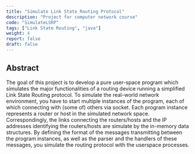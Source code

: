 ```yaml
---
title: "Simulate Link State Routing Protocol"
description: "Project for computer network course"
code: "SimulateLSRP"
tags: ["Link State Routing", "java"]
weight: 4
report: false
draft: false
---
```


## Abstract

The goal of this project is to develop a pure user-space program which simulates the major functionalities of a routing device running a simplified Link State Routing protocol. To simulate the real-world network environment, you have to start multiple instances of the program, each of which connecting with (some of) others via socket. Each program instance represents a router or host in the simulated network space. Correspondingly, the links connecting the routers/hosts and the IP addresses identifying the routers/hosts are simulate by the in-memory data structures. By defining the format of the messages transmitting between the program instances, as well as the parser and the handlers of these messages, you simulate the routing protocol with the userspace processes.